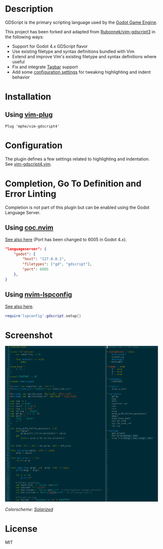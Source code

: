 # Description
GDScript is the primary scripting language used by the [Godot Game Engine](https://godotengine.org/).

This project has been forked and adapted from [Rubonnek/vim-gdscript3](https://github.com/Rubonnek/vim-gdscript3) in the following ways:
- Support for Godot 4.x GDScript flavor
- Use existing filetype and syntax definitions bundled with Vim
- Extend and improve Vim's existing filetype and syntax definitions where useful
- Fix and integrate [Tagbar](https://github.com/preservim/tagbar) support
- Add some [configuration settings](#configuration) for tweaking highlighting and indent behavior


# Installation
## Using [vim-plug](https://github.com/junegunn/vim-plug)

```vim
Plug 'mphe/vim-gdscript4'
```


# Configuration

The plugin defines a few settings related to highlighting and indentation.
See [vim-gdscript4.vim](plugin/vim-gdscript4.vim#L9).

# Completion, Go To Definition and Error Linting

Completion is not part of this plugin but can be enabled using the Godot Language Server.

## Using [coc.nvim](https://github.com/neoclide/coc.nvim)

[See also here](https://github.com/neoclide/coc.nvim/wiki/Language-servers#godot) (Port has been changed to 6005 in Godot 4.x).

```json
"languageserver": {
    "godot": {
        "host": "127.0.0.1",
        "filetypes": ["gd", "gdscript"],
        "port": 6005
    },
}
```

## Using [nvim-lspconfig](https://github.com/neovim/nvim-lspconfig)

[See also here](https://github.com/neovim/nvim-lspconfig/blob/master/doc/configs.md#gdscript).

```lua
require'lspconfig'.gdscript.setup{}
```



# Screenshot

![Screenshot](screenshot.png)

*Colorscheme: [Solarized](https://github.com/ishan9299/nvim-solarized-lua)*


# License
MIT
